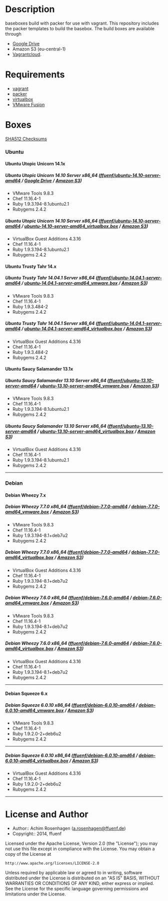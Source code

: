 Description
===========

baseboxes build with packer for use with vagrant.
This repository includes the packer templates to build the basebox.
The build boxes are available through 

* [Google Drive](https://googledrive.com/host/0B83ZToJ3fGtDWkZET3FnZ0xzQkE)
* Amazon S3 (eu-central-1)
* [Vagrantcloud](https://www.vagrantcloud.com/ffuenf).

Requirements
============

* [vagrant](http://vagrantup.com)
* [packer](http://packer.io)
* [virtualbox](https://www.virtualbox.org/)
* [VMware Fusion](http://www.vmware.com/de/products/fusion/)

Boxes
=====

[SHA512 Checksums](https://googledrive.com/host/0B83ZToJ3fGtDWkZET3FnZ0xzQkE/SHA512SUMS)

### Ubuntu
#### Ubuntu Utopic Unicorn 14.1x
##### Ubuntu Utopic Unicorn 14.10 Server x86_64 ([ffuenf/ubuntu-14.10-server-amd64](https://www.vagrantcloud.com/ffuenf/ubuntu-14.10-server-amd64) / [Google Drive](https://googledrive.com/host/0B83ZToJ3fGtDdkZKZUl/ubuntu-14.10-server-amd64_vmware.box) / [Amazon S3](https://s3.eu-central-1.amazonaws.com/ffuenf-vagrantboxes/ubuntu/ubuntu-14.10-server-amd64_vmware.box))
* VMware Tools 9.8.3
* Chef 11.16.4-1
* Ruby 1.9.3.194-8.1ubuntu2.1
* Rubygems 2.4.2

##### Ubuntu Utopic Unicorn 14.10 Server x86_64 ([ffuenf/ubuntu-14.10-server-amd64](https://www.vagrantcloud.com/ffuenf/ubuntu-14.10-server-amd64) / [ubuntu-14.10-server-amd64_virtualbox.box](https://googledrive.com/host/0B83ZToJ3fGtDdkZKZUl/ubuntu-14.10-server-amd64_virtualbox.box) / [Amazon S3](https://s3.eu-central-1.amazonaws.com/ffuenf-vagrantboxes/ubuntu/ubuntu-14.10-server-amd64_virtualbox.box))
* VirtualBox Guest Additions 4.3.16
* Chef 11.16.4-1
* Ruby 1.9.3.194-8.1ubuntu2.1
* Rubygems 2.4.2

#### Ubuntu Trusty Tahr 14.x
##### Ubuntu Trusty Tahr 14.04.1 Server x86_64 ([ffuenf/ubuntu-14.04.1-server-amd64](https://www.vagrantcloud.com/ffuenf/ubuntu-14.04.1-server-amd64) / [ubuntu-14.04.1-server-amd64_vmware.box](https://googledrive.com/host/0B83ZToJ3fGtDMFFNbnFsVjVKVmc/ubuntu-14.04.1-server-amd64_vmware.box) / [Amazon S3](https://s3.eu-central-1.amazonaws.com/ffuenf-vagrantboxes/ubuntu/ubuntu-14.04.1-server-amd64_vmware.box))
* VMware Tools 9.8.3
* Chef 11.16.4-1
* Ruby 1.9.3.484-2
* Rubygems 2.4.2

##### Ubuntu Trusty Tahr 14.04.1 Server x86_64 ([ffuenf/ubuntu-14.04.1-server-amd64](https://www.vagrantcloud.com/ffuenf/ubuntu-14.04.1-server-amd64) / [ubuntu-14.04.1-server-amd64_virtualbox.box](https://googledrive.com/host/0B83ZToJ3fGtDMFFNbnFsVjVKVmc/ubuntu-14.04.1-server-amd64_virtualbox.box) / [Amazon S3](https://s3.eu-central-1.amazonaws.com/ffuenf-vagrantboxes/ubuntu/ubuntu-14.04.1-server-amd64_vmware.box))
* VirtualBox Guest Additions 4.3.16
* Chef 11.16.4-1
* Ruby 1.9.3.484-2
* Rubygems 2.4.2

#### Ubuntu Saucy Salamander 13.1x
##### Ubuntu Saucy Salamander 13.10 Server x86_64 ([ffuenf/ubuntu-13.10-server-amd64](https://www.vagrantcloud.com/ffuenf/ubuntu-13.10-server-amd64) / [ubuntu-13.10-server-amd64_vmware.box](https://googledrive.com/host/0B83ZToJ3fGtDcVBKLU1HNTR1bXc/ubuntu-13.10-server-amd64_vmware.box) / [Amazon S3](https://s3.eu-central-1.amazonaws.com/ffuenf-vagrantboxes/ubuntu/ubuntu-13.10-server-amd64_vmware.box))
* VMware Tools 9.8.3
* Chef 11.16.4-1
* Ruby 1.9.3.194-8.1ubuntu2.1
* Rubygems 2.4.2

##### Ubuntu Saucy Salamander 13.10 Server x86_64 ([ffuenf/ubuntu-13.10-server-amd64](https://www.vagrantcloud.com/ffuenf/ubuntu-13.10-server-amd64) / [ubuntu-13.10-server-amd64_virtualbox.box](https://googledrive.com/host/0B83ZToJ3fGtDcVBKLU1HNTR1bXc/ubuntu-13.10-server-amd64_virtualbox.box) / [Amazon S3](https://s3.eu-central-1.amazonaws.com/ffuenf-vagrantboxes/ubuntu/ubuntu-13.10-server-amd64_virtualbox.box))
* VirtualBox Guest Additions 4.3.16
* Chef 11.16.4-1
* Ruby 1.9.3.194-8.1ubuntu2.1
* Rubygems 2.4.2

---

### Debian
#### Debian Wheezy 7.x

##### Debian Wheezy 7.7.0 x86_64 ([ffuenf/debian-7.7.0-amd64](https://www.vagrantcloud.com/ffuenf/debian-7.7.0-amd64) / [debian-7.7.0-amd64_vmware.box](https://googledrive.com/host/0B83ZToJ3fGtDVC1DeVVzc3lkc0U/debian-7.7.0-amd64_vmware.box) / [Amazon S3](https://s3.eu-central-1.amazonaws.com/ffuenf-vagrantboxes/debian/debian-7.7.0-amd64_vmware.box))
* VMware Tools 9.8.3
* Chef 11.16.4-1
* Ruby 1.9.3.194-8.1+deb7u2
* Rubygems 2.4.2

##### Debian Wheezy 7.7.0 x86_64 ([ffuenf/debian-7.7.0-amd64](https://www.vagrantcloud.com/ffuenf/debian-7.7.0-amd64) / [debian-7.7.0-amd64_virtualbox.box](https://googledrive.com/host/0B83ZToJ3fGtDVC1DeVVzc3lkc0U/debian-7.7.0-amd64_virtualbox.box) / [Amazon S3](https://s3.eu-central-1.amazonaws.com/ffuenf-vagrantboxes/debian/debian-7.7.0-amd64_virtualbox.box))
* VirtualBox Guest Additions 4.3.16
* Chef 11.16.4-1
* Ruby 1.9.3.194-8.1+deb7u2
* Rubygems 2.4.2

##### Debian Wheezy 7.6.0 x86_64 ([ffuenf/debian-7.6.0-amd64](https://www.vagrantcloud.com/ffuenf/debian-7.6.0-amd64) / [debian-7.6.0-amd64_vmware.box](https://googledrive.com/host/0B83ZToJ3fGtDVC1DeVVzc3lkc0U/debian-7.6.0-amd64_vmware.box) / [Amazon S3](https://s3.eu-central-1.amazonaws.com/ffuenf-vagrantboxes/debian/debian-7.6.0-amd64_vmware.box))
* VMware Tools 9.8.3
* Chef 11.16.4-1
* Ruby 1.9.3.194-8.1+deb7u2
* Rubygems 2.4.2

##### Debian Wheezy 7.6.0 x86_64 ([ffuenf/debian-7.6.0-amd64](https://www.vagrantcloud.com/ffuenf/debian-7.6.0-amd64) / [debian-7.6.0-amd64_virtualbox.box](https://googledrive.com/host/0B83ZToJ3fGtDVC1DeVVzc3lkc0U/debian-7.6.0-amd64_virtualbox.box) / [Amazon S3](https://s3.eu-central-1.amazonaws.com/ffuenf-vagrantboxes/debian/debian-7.6.0-amd64_virtualbox.box))
* VirtualBox Guest Additions 4.3.16
* Chef 11.16.4-1
* Ruby 1.9.3.194-8.1+deb7u2
* Rubygems 2.4.2

---

#### Debian Squeeze 6.x
##### Debian Squeeze 6.0.10 x86_64 ([ffuenf/debian-6.0.10-amd64](https://www.vagrantcloud.com/ffuenf/debian-6.0.10-amd64) / [debian-6.0.10-amd64_vmware.box](https://googledrive.com/host/0B83ZToJ3fGtDeE9KWm1sWndZdGs/debian-6.0.10-amd64_vmware.box) / [Amazon S3](https://s3.eu-central-1.amazonaws.com/ffuenf-vagrantboxes/debian/debian-6.0.10-amd64_vmware.box))
* VMware Tools 9.8.3
* Chef 11.16.4-1
* Ruby 1.9.2.0-2+deb6u2
* Rubygems 2.4.2

---

##### Debian Squeeze 6.0.10 x86_64 ([ffuenf/debian-6.0.10-amd64](https://www.vagrantcloud.com/ffuenf/debian-6.0.10-amd64) / [debian-6.0.10-amd64_virtualbox.box](https://googledrive.com/host/0B83ZToJ3fGtDeE9KWm1sWndZdGs/debian-6.0.10-amd64_virtualbox.box) / [Amazon S3](https://s3.eu-central-1.amazonaws.com/ffuenf-vagrantboxes/debian/debian-6.0.10-amd64_vmware.box))
* VirtualBox Guest Additions 4.3.16
* Chef 11.16.4-1
* Ruby 1.9.2.0-2+deb6u2
* Rubygems 2.4.2

---

License and Author
==================

- Author:: Achim Rosenhagen (<a.rosenhagen@ffuenf.de>)
- Copyright:: 2014, ffuenf

Licensed under the Apache License, Version 2.0 (the "License");
you may not use this file except in compliance with the License.
You may obtain a copy of the License at

    http://www.apache.org/licenses/LICENSE-2.0

Unless required by applicable law or agreed to in writing, software
distributed under the License is distributed on an "AS IS" BASIS,
WITHOUT WARRANTIES OR CONDITIONS OF ANY KIND, either express or implied.
See the License for the specific language governing permissions and
limitations under the License.
